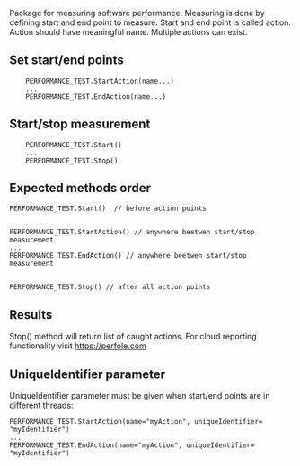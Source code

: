 
Package for measuring software performance. Measuring is done by defining start and end point to measure. 
Start and end point is called action. Action should have meaningful name. Multiple actions can exist.

<!-- ## Import
import Perfole; -->

## Set start/end points
```
    PERFORMANCE_TEST.StartAction(name...)
    ...
    PERFORMANCE_TEST.EndAction(name...)
```


## Start/stop measurement
```
    PERFORMANCE_TEST.Start()
    ...
    PERFORMANCE_TEST.Stop()
```


## Expected methods order
```
PERFORMANCE_TEST.Start()  // before action points


PERFORMANCE_TEST.StartAction() // anywhere beetwen start/stop measurement
...
PERFORMANCE_TEST.EndAction() // anywhere beetwen start/stop measurement


PERFORMANCE_TEST.Stop() // after all action points
```

## Results
Stop() method will return list of caught actions. For cloud reporting functionality visit https://perfole.com


## UniqueIdentifier parameter
UniqueIdentifier parameter must be given when start/end points are in different threads:
```
PERFORMANCE_TEST.StartAction(name="myAction", uniqueIdentifier= "myIdentifier")
...
PERFORMANCE_TEST.EndAction(name="myAction", uniqueIdentifier= "myIdentifier")
```









